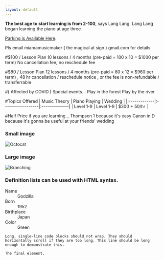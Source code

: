 ```yaml
---
layout: default
---
```


**The best age to start learning is from 2-100**, says Lang Lang. Lang Lang began learning the piano at age three

[Parking is Available Here](https://www.google.com/maps/place/1055+Bay+St,+Toronto,+ON+M5S+3A3/@43.6668191,-79.3898132,17z/data=!3m1!4b1!4m5!3m4!1s0x882b34b1a33d1f43:0x4deb37f48a13dc2!8m2!3d43.6668152!4d-79.3876245).

Pls email miamamusicmaker ( the magical at sign ) gmail.com
for details

#$100 / Lesson Plan
10 lessons / 4 months (pre-paid = 100 x 10 = $1000 per term)
No cancellation fee, no reschedule fee 

#$80 / Lesson Plan
12 lessons / 4 months (pre-paid = 80 x 12 = $960 per term) , 48 hr cancellation / reschedule notice , or the fee is non-refundable / transferrable

#( Affected by COVID ) Special events...
Play in the forest
Play by the river
 
#Topics Offered
| Music Theory | Piano Playing     | Wedding       |
|:-------------|:------------------|:--------------|
| Level 1-9    | Level 1-9         | $300 + 50/hr  |


#Half Price if you are learning...
Thompson 1 because it's easy
Canon in D because it's gonna be useful at your friends' wedding

### Small image

![Octocat](https://github.githubassets.com/images/icons/emoji/octocat.png)

### Large image

![Branching](https://guides.github.com/activities/hello-world/branching.png)


### Definition lists can be used with HTML syntax.

<dl>
<dt>Name</dt>
<dd>Godzilla</dd>
<dt>Born</dt>
<dd>1952</dd>
<dt>Birthplace</dt>
<dd>Japan</dd>
<dt>Color</dt>
<dd>Green</dd>
</dl>

```
Long, single-line code blocks should not wrap. They should horizontally scroll if they are too long. This line should be long enough to demonstrate this.
```

```
The final element.
```
